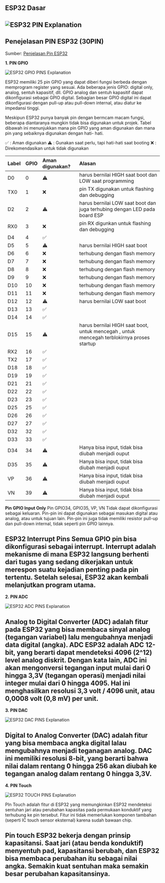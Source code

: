 ## ESP32 Dasar

![ESP32 PIN Explanation](Images/ESP32-Pinout.webp)
---

## Penejelasan PIN ESP32 (30PIN)

Sumber: [Penjelasan Pin ESP32](https://lastminuteengineers.com/esp32-pinout-reference/)

**1. PIN GPIO**

![ESP32 GPIO PINS Explanation](Images/ESP32-GPIO-Pins.webp)

ESP32 memiliki 25 pin GPIO yang dapat diberi fungsi berbeda dengan memprogram register yang sesuai. Ada beberapa jenis GPIO: digital only, analog, sentuh kapasitif, dll. GPIO analog dan sentuh kapasitif dapat dikonfigurasi sebagai GPIO digital. Sebagian besar GPIO digital ini dapat dikonfigurasi dengan pull-up atau pull-down internal, atau diatur ke impedansi tinggi.

Meskipun ESP32 punya banyak pin dengan bermcam macam fungsi, beberapa diantaranya mungkin tidak bisa digunakan untuk projek. Tabel dibawah ini menunjukkan mana pin GPIO yang aman digunakan dan mana pin yang sebaiknya digunakan dengan hati- hati.

:white_check_mark: : Aman digunakan
:warning: : Gunakan saat perlu, tapi hati-hati saat booting
:x: : Direkomendasikan untuk tidak digunakan


| Label | GPIO | Aman digunakan? | Alasan |
| :--- | :--- | :--- | :--- |
| D0 | 0 | :warning: | harus bernilai HIGH saat boot dan LOW saat programming|
| TX0 | 1 | :x: | pin TX digunakan untuk flashing dan debugging |
| D2 | 2 | :warning: | harus bernilai LOW saat boot dan juga terhubing dengan LED pada board ESP |
| RX0 | 3 | :x: | pin RX digunkan untuk flashing dan debugging |
| D4 | 4 | :white_check_mark:| |
| D5 | 5 | :warning: | harus bernilai HIGH saat boot |
| D6 | 6 | :x: | terhubung dengan flash memory |
| D7 | 7 | :x: | terhubung dengan flash memory |
| D8 | 8 | :x: | terhubung dengan flash memory |
| D9 | 9 | :x: | terhubung dengan flash memory |
| D10 | 10 | :x: | terhubung dengan flash memory |
| D11 | 11 | :x: | terhubung dengan flash memory |
| D12 | 12 | :warning: | harus bernilai LOW saat boot |
| D13 | 13 | :white_check_mark:| |
| D14 | 14 | :white_check_mark:| |
| D15 | 15 | :warning: | harus bernilai HIGH saat boot, untuk mencegah , untuk mencegah terblokirnya proses startup |
| RX2 | 16 | :white_check_mark:| |
| TX2 | 17 | :white_check_mark:| |
| D18 | 18 | :white_check_mark:| |
| D19 | 19 | :white_check_mark:| |
| D21 | 21 | :white_check_mark:| |
| D22 | 22 | :white_check_mark:| |
| D23 | 23 | :white_check_mark:| |
| D25 | 25 | :white_check_mark:| |
| D26 | 26 | :white_check_mark:| |
| D27 | 27 | :white_check_mark:| |
| D32 | 32 | :white_check_mark:| |
| D33 | 33 | :white_check_mark:| |
| D34 | 34 | :warning:| Hanya bisa input, tidak bisa diubah menjadi ouput |
| D35 | 35 | :warning:| Hanya bisa input, tidak bisa diubah menjadi ouput |
| VP | 36 | :warning:| Hanya bisa input, tidak bisa diubah menjadi ouput |
| VN | 39 | :warning:| Hanya bisa input, tidak bisa diubah menjadi ouput |

**Pin GPIO Input Only**
Pin GPIO34, GPIO35, VP, VN Tidak dapat dikonfigurasi sebagai keluaran. Pin-pin ini dapat digunakan sebagai masukan digital atau analog, atau untuk tujuan lain. Pin-pin ini juga tidak memiliki resistor pull-up dan pull-down internal, tidak seperti pin GPIO lainnya.

**ESP32 Interrupt Pins**
Semua GPIO pin bisa dikonfigurasi sebagai interrupt. Interrupt adalah mekanisme di mana ESP32 langsung berhenti dari tugas yang sedang dikerjakan untuk merespon suatu kejadian penting pada pin tertentu. Setelah selesai, ESP32 akan kembali melanjutkan program utama.
---

**2. PIN ADC**

![ESP32 ADC PINS Explanation](Images/ESP32-ADC-Pins.webp)

Analog to Digital Converter (ADC) adalah fitur pada ESP32 yang bisa membaca sinyal analog (tegangan variabel) lalu mengubahnya menjadi data digital (angka). ADC ESP32 adalah ADC 12-bit, yang berarti dapat mendeteksi 4096 (2^12) level analog diskrit. Dengan kata lain, ADC ini akan mengonversi tegangan input mulai dari 0 hingga 3,3V (tegangan operasi) menjadi nilai integer mulai dari 0 hingga 4095. Hal ini menghasilkan resolusi 3,3 volt / 4096 unit, atau 0,0008 volt (0,8 mV) per unit.
---

**3. PIN DAC**

![ESP32 DAC PINS Explanation](Images/ESP32-DAC-Pins.webp)

Digital to Analog Converter (DAC) adalah fitur yang bisa membaca angka digital lalau mengubahnya menjadi teganagan analog. DAC ini memiliki resolusi 8-bit, yang berarti bahwa nilai dalam rentang 0 hingga 256 akan diubah ke tegangan analog dalam rentang 0 hingga 3,3V.
---

**4. PIN Touch**

![ESP32 TOUCH PINS Explanation](Images/ESP32-Touch-Pins.webp)

PIn Touch adalah fitur di ESP32 yang memungkinkan ESP32 mendeteksi sentuhan jari atau perubahan kapasitas pada permukaan konduktif yang terhubung ke pin tersebut. Fitur ini tidak memerlukan komponen tambahan (seperti IC touch sensor eksternal) karena sudah bawaan chip.

Pin touch ESP32 bekerja dengan prinsip kapasitansi. Saat jari (atau benda konduktif) menyentuh pad, kapasitansi berubah, dan ESP32 bisa membaca perubahan itu sebagai nilai angka.
Semakin kuat sentuhan maka semakin besar perubahan kapasitansinya.
---
